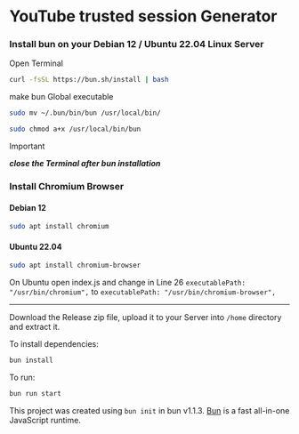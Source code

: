 # YouTube trusted session Generator

### Install bun on your Debian 12 / Ubuntu 22.04 Linux Server

Open Terminal

```bash
curl -fsSL https://bun.sh/install | bash
```

make bun Global executable

```bash
sudo mv ~/.bun/bin/bun /usr/local/bin/
```

```bash
sudo chmod a+x /usr/local/bin/bun
```

> [!IMPORTANT]  
> ***close the Terminal after bun installation***


### Install Chromium Browser

#### Debian 12
```bash
sudo apt install chromium
```

#### Ubuntu 22.04
```bash
sudo apt install chromium-browser
```

On Ubuntu open index.js and change in Line 26 `executablePath: "/usr/bin/chromium",` to `executablePath: "/usr/bin/chromium-browser",`

---

Download the Release zip file, upload it to your Server into `/home` directory and extract it.


To install dependencies:

```bash
bun install
```

To run:

```bash
bun run start
```

This project was created using `bun init` in bun v1.1.3. [Bun](https://bun.sh) is a fast all-in-one JavaScript runtime.
